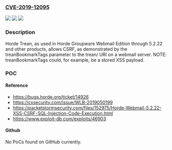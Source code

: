 ### [CVE-2019-12095](https://cve.mitre.org/cgi-bin/cvename.cgi?name=CVE-2019-12095)
![](https://img.shields.io/static/v1?label=Product&message=n%2Fa&color=blue)
![](https://img.shields.io/static/v1?label=Version&message=n%2Fa&color=blue)
![](https://img.shields.io/static/v1?label=Vulnerability&message=n%2Fa&color=brighgreen)

### Description

Horde Trean, as used in Horde Groupware Webmail Edition through 5.2.22 and other products, allows CSRF, as demonstrated by the treanBookmarkTags parameter to the trean/ URI on a webmail server. NOTE: treanBookmarkTags could, for example, be a stored XSS payload.

### POC

#### Reference
- https://bugs.horde.org/ticket/14926
- https://cxsecurity.com/issue/WLB-2019050199
- https://packetstormsecurity.com/files/152975/Horde-Webmail-5.2.22-XSS-CSRF-SQL-Injection-Code-Execution.html
- https://www.exploit-db.com/exploits/46903

#### Github
No PoCs found on GitHub currently.

